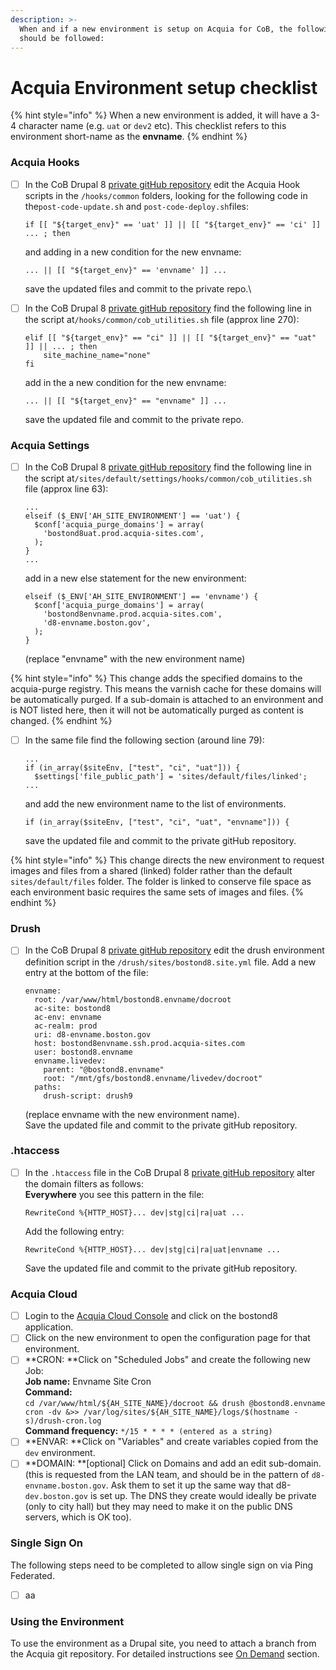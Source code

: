 ```yaml
---
description: >-
  When and if a new environment is setup on Acquia for CoB, the following steps
  should be followed:
---
```


# Acquia Environment setup checklist

{% hint style="info" %}
When a new environment is added, it will have a 3-4 character name (e.g. `uat` or `dev2` etc).  This checklist refers to this environment short-name as the **envname**.
{% endhint %}

### Acquia Hooks

*   [ ] In the CoB Drupal 8 [private gitHub repository](https://github.com/CityOfBoston/boston.gov-d8-private) edit the Acquia Hook scripts in the `/hooks/common` folders, looking for the following code in the`post-code-update.sh` and `post-code-deploy.sh`files:

    ```
    if [[ "${target_env}" == 'uat' ]] || [[ "${target_env}" == 'ci' ]] ... ; then
    ```

    and adding in a new condition for the new envname:

    ```
    ... || [[ "${target_env}" == 'envname' ]] ...
    ```

    save the updated files and commit to the private repo.\

*   [ ] In the CoB Drupal 8 [private gitHub repository](https://github.com/CityOfBoston/boston.gov-d8-private) find the following line in the script at`/hooks/common/cob_utilities.sh` file (approx line 270):

    ```
    elif [[ "${target_env}" == "ci" ]] || [[ "${target_env}" == "uat" ]] || ... ; then
        site_machine_name="none"
    fi
    ```

    add in the a new condition for the new envname:

    ```
    ... || [[ "${target_env}" == "envname" ]] ...
    ```

    save the updated file and commit to the private repo.

### Acquia Settings

*   [ ] In the CoB Drupal 8 [private gitHub repository](https://github.com/CityOfBoston/boston.gov-d8-private) find the following line in the script at`/sites/default/settings/hooks/common/cob_utilities.sh` file (approx line 63):

    ```
    ...
    elseif ($_ENV['AH_SITE_ENVIRONMENT'] == 'uat') {
      $conf['acquia_purge_domains'] = array(
        'bostond8uat.prod.acquia-sites.com',
      );
    }
    ...
    ```

    add in a new else statement for the new environment:

    ```
    elseif ($_ENV['AH_SITE_ENVIRONMENT'] == 'envname') {
      $conf['acquia_purge_domains'] = array(
        'bostond8envname.prod.acquia-sites.com',
        'd8-envname.boston.gov',
      );
    }
    ```

    (replace "envname" with the new environment name)

{% hint style="info" %}
This change adds the specified domains to the acquia-purge registry.  This means the varnish cache for these domains will be automatically purged.  If a sub-domain is attached to an environment and is NOT listed here, then it will not be automatically purged as content is changed.
{% endhint %}

*   [ ] In the same file find the following section (around line 79):

    ```
    ...
    if (in_array($siteEnv, ["test", "ci", "uat"])) {
      $settings['file_public_path'] = 'sites/default/files/linked';
    ...
    ```

    and add the new environment name to the list of environments.

    ```
    if (in_array($siteEnv, ["test", "ci", "uat", "envname"])) {
    ```

    save the updated file and commit to the private gitHub repository.

{% hint style="info" %}
This change directs the new environment to request images and files from a shared (linked) folder rather than the default `sites/default/files` folder.  The folder is linked to conserve file space as each environment basic requires the same sets of images and files.
{% endhint %}

### Drush

*   [ ] In the CoB Drupal 8 [private gitHub repository](https://github.com/CityOfBoston/boston.gov-d8-private) edit the drush environment definition script in the `/drush/sites/bostond8.site.yml` file.  Add a new entry at the bottom of the file:

    ```
    envname:
      root: /var/www/html/bostond8.envname/docroot
      ac-site: bostond8
      ac-env: envname
      ac-realm: prod
      uri: d8-envname.boston.gov
      host: bostond8envname.ssh.prod.acquia-sites.com
      user: bostond8.envname
      envname.livedev:
        parent: "@bostond8.envname"
        root: "/mnt/gfs/bostond8.envname/livedev/docroot"
      paths:
        drush-script: drush9
    ```

    (replace envname with the new environment name).\
    Save the updated file and commit to the private gitHub repository.

### .htaccess

*   [ ] In the `.htaccess` file in the CoB Drupal 8 [private gitHub repository](https://github.com/CityOfBoston/boston.gov-d8-private) alter the domain filters as follows:\
    **Everywhere** you see this pattern in the file:

    ```
    RewriteCond %{HTTP_HOST}... dev|stg|ci|ra|uat ...
    ```

    Add the following entry:

    ```
    RewriteCond %{HTTP_HOST}... dev|stg|ci|ra|uat|envname ...
    ```

    Save the updated file and commit to the private gitHub repository.

### Acquia Cloud

* [ ] Login to the [Acquia Cloud Console](https://cloud.acquia.com/app/develop/all) and click on the bostond8 application.
* [ ] Click on the new environment to open the configuration page for that environment.
* [ ] **CRON: **Click on "Scheduled Jobs" and create the following new Job:\
  **Job name:** Envname Site Cron\
  **Command:**\
  `cd /var/www/html/${AH_SITE_NAME}/docroot && drush @bostond8.envname cron -dv &>> /var/log/sites/${AH_SITE_NAME}/logs/$(hostname -s)/drush-cron.log`\
  **Command frequency:** `*/15 * * * * (entered as a string)`
* [ ] **ENVAR: **Click on "Variables" and create variables copied from the `dev` environment.
* [ ] **DOMAIN: **\[optional] Click on Domains and add an edit sub-domain. (this is requested from the LAN team, and should be in the pattern of `d8-envname.boston.gov`. Ask them to set it up the same way that d8-`dev.boston.gov` is set up.  The DNS they create would ideally be private (only to city hall) but they may need to make it on the public DNS servers, which is OK too).

### Single Sign On

The following steps need to be completed to allow single sign on via Ping Federated.

* [ ] aa

### Using the Environment

To use the environment as a Drupal site, you need to attach a branch from the Acquia git repository.  For detailed instructions see [On Demand](./) section.

